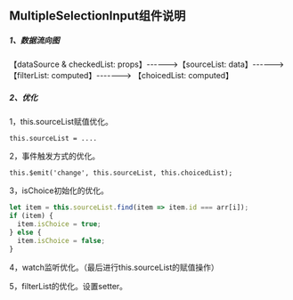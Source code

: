 ## MultipleSelectionInput组件说明

##### 1、数据流向图

【dataSource & checkedList: props】------>【sourceList: data】------> 【filterList: computed】-------> 【choicedList: computed】

##### 2、优化

1，this.sourceList赋值优化。
```
this.sourceList = ....
```

2，事件触发方式的优化。
```
this.$emit('change', this.sourceList, this.choicedList);
```

3，isChoice初始化的优化。

```javascript
let item = this.sourceList.find(item => item.id === arr[i]);
if (item) {
  item.isChoice = true;
} else {
  item.isChoice = false;
}
```

4，watch监听优化。（最后进行this.sourceList的赋值操作）

5，filterList的优化。设置setter。
